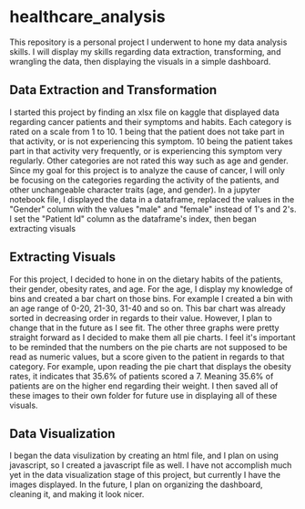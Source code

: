 # healthcare_analysis
This repository is a personal project I underwent to hone my data analysis skills. I will display my skills regarding data extraction, transforming, and wrangling the data, then displaying the visuals in a simple dashboard.

## Data Extraction and Transformation
I started this project by finding an xlsx file on kaggle that displayed data regarding cancer patients and their symptoms and habits. Each category is rated on a scale from 1 to 10. 1 being that the patient does not take part in that activity, or is not experiencing this symptom. 10 being the patient takes part in that activity very frequently, or is experiencing this symptom very regularly. Other categories are not rated this way such as age and gender. Since my goal for this project is to analyze the cause of cancer, I will only be focusing on the categories regarding the activity of the patients, and other unchangeable character traits (age, and gender).  In a jupyter notebook file, I displayed the data in a dataframe, replaced the values in the "Gender" column with the values "male" and "female" instead of 1's and 2's. I set the "Patient Id" column as the dataframe's index, then began extracting visuals

## Extracting Visuals
For this project, I decided to hone in on the dietary habits of the patients, their gender, obesity rates, and age. For the age, I display my knowledge of bins and created a bar chart on those bins. For example I created a bin with an age range of 0-20, 21-30, 31-40 and so on. This bar chart was already sorted in decreasing order in regards to their value. However, I plan to change that in the future as I see fit. The other three graphs were pretty straight forward as I decided to make them all pie charts. I feel it's important to be reminded that the numbers on the pie charts are not supposed to be read as numeric values, but a score given to the patient in regards to that category. For example, upon reading the pie chart that displays the obesity rates, it indicates that 35.6% of patients scored a 7. Meaning 35.6% of patients are on the higher end regarding their weight. I then saved all of these images to their own folder for future use in displaying all of these visuals.

## Data Visualization
I began the data visulization by creating an html file, and I plan on using javascript, so I created a javascript file as well. I have not accomplish much yet in the data visualization stage of this project, but currently I have the images displayed. In the future, I plan on organizing the dashboard, cleaning it, and making it look nicer.
